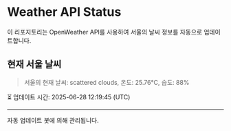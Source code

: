 
# Weather API Status

이 리포지토리는 OpenWeather API를 사용하여 서울의 날씨 정보를 자동으로 업데이트합니다.

## 현재 서울 날씨
> 서울의 현재 날씨: scattered clouds, 온도: 25.76°C, 습도: 88%

⏳ 업데이트 시간: 2025-06-28 12:19:45 (UTC)

---
자동 업데이트 봇에 의해 관리됩니다.
